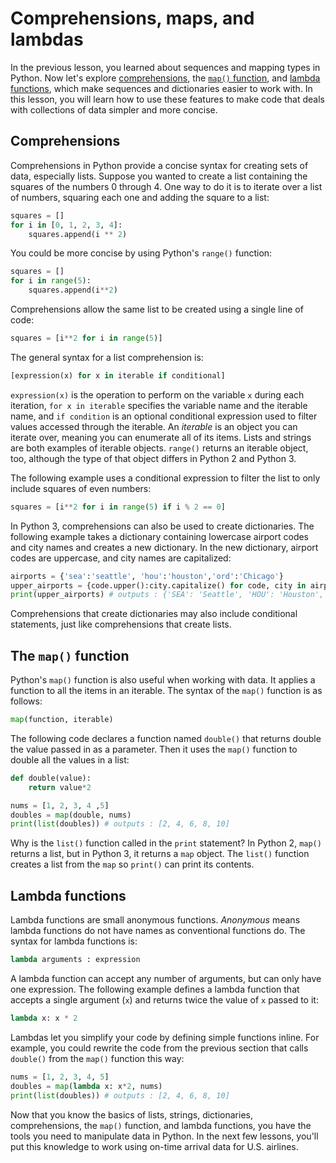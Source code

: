 # Comprehensions, maps, and lambdas

In the previous lesson, you learned about sequences and mapping types in Python. Now let's explore [comprehensions](https://medium.com/better-programming/list-comprehension-in-python-8895a785550b), the [`map()` function](https://docs.python.org/3/library/functions.html#map), and [lambda functions](https://www.w3schools.com/python/python_lambda.asp), which make sequences and dictionaries easier to work with. In this lesson, you will learn how to use these features to make code that deals with collections of data simpler and more concise.

## Comprehensions

Comprehensions in Python provide a concise syntax for creating sets of data, especially lists. Suppose you wanted to create a list containing the squares of the numbers 0 through 4. One way to do it is to iterate over a list of numbers, squaring each one and adding the square to a list:

```python
squares = []
for i in [0, 1, 2, 3, 4]:
    squares.append(i ** 2)
```

You could be more concise by using Python's `range()` function:

```python
squares = []
for i in range(5):
    squares.append(i**2)
```

Comprehensions allow the same list to be created using a single line of code:

```python
squares = [i**2 for i in range(5)]
```

The general syntax for a list comprehension is:

```python
[expression(x) for x in iterable if conditional]
```

`expression(x)` is the operation to perform on the variable `x` during each iteration, `for x in iterable` specifies the variable name and the iterable name, and `if condition` is an optional conditional expression used to filter values accessed through the iterable. An *iterable* is an object you can iterate over, meaning you can enumerate all of its items. Lists and strings are both examples of iterable objects. `range()` returns an iterable object, too, although the type of that object differs in Python 2 and Python 3.

The following example uses a conditional expression to filter the list to only include squares of even numbers:

```python
squares = [i**2 for i in range(5) if i % 2 == 0]
```

In Python 3, comprehensions can also be used to create dictionaries. The following example takes a dictionary containing lowercase airport codes and city names and creates a new dictionary. In the new dictionary, airport codes are uppercase, and city names are capitalized:

```python
airports = {'sea':'seattle', 'hou':'houston','ord':'Chicago'}
upper_airports = {code.upper():city.capitalize() for code, city in airports.items()}
print(upper_airports) # outputs : {'SEA': 'Seattle', 'HOU': 'Houston', 'ORD': 'Chicago'}
```

Comprehensions that create dictionaries may also include conditional statements, just like comprehensions that create lists.

## The `map()` function

Python's `map()` function is also useful when working with data. It applies a function to all the items in an iterable. The syntax of the `map()` function is as follows:

```python
map(function, iterable)
```

The following code declares a function named `double()` that returns double the value passed in as a parameter. Then it uses the `map()` function to double all the values in a list:

```python
def double(value):
    return value*2

nums = [1, 2, 3, 4 ,5]
doubles = map(double, nums)
print(list(doubles)) # outputs : [2, 4, 6, 8, 10]
```

Why is the `list()` function called in the `print` statement? In Python 2, `map()` returns a list, but in Python 3, it returns a `map` object. The `list()` function creates a list from the `map` so `print()` can print its contents.

## Lambda functions

Lambda functions are small anonymous functions. *Anonymous* means lambda functions do not have names as conventional functions do. The syntax for lambda functions is:

```python
lambda arguments : expression
```

A lambda function can accept any number of arguments, but can only have one expression. The following example defines a lambda function that accepts a single argument (`x`) and returns twice the value of `x` passed to it:

```python
lambda x: x * 2
```

Lambdas let you simplify your code by defining simple functions inline. For example, you could rewrite the code from the previous section that calls `double()` from the `map()` function this way:

```python
nums = [1, 2, 3, 4, 5]
doubles = map(lambda x: x*2, nums)
print(list(doubles)) # outputs : [2, 4, 6, 8, 10]
```

Now that you know the basics of lists, strings, dictionaries, comprehensions, the `map()` function, and lambda functions, you have the tools you need to manipulate data in Python. In the next few lessons, you'll put this knowledge to work using on-time arrival data for U.S. airlines.